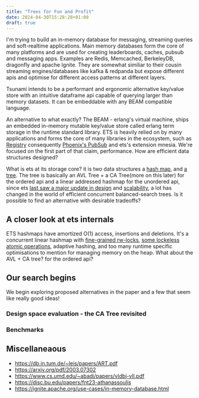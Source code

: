 ```yaml
---
title: "Trees for Fun and Profit"
date: 2024-04-30T15:28:28+01:00
draft: true
---
```


I'm trying to build an in-memory database for messaging, streaming queries and soft-realtime applications. Main memory databases form 
the core of many platforms and are used for creating leaderboards, caches, pubsub and messaging apps. Examples are Redis, Memcached, BerkeleyDB, dragonfly and apache Ignite. They are somewhat similiar to their cousin streaming engines/databases like kafka & redpanda but expose different apis and optimise for different access patterns at different layers.

Tsunami intends to be a performant and ergonomic alternative key/value store with an intuitive dataframe api capable of querying larger than memory datasets. It can be embeddable with any BEAM compatible language.

An alternative to what exactly? The BEAM - erlang's virtual machine, ships an embedded in-memory mutable key/value store called erlang term storage in the runtime standard library. ETS is heavily relied on by many applications and forms the core of many libraries in the ecosystem, such as [Registry](https://hexdocs.pm/elixir/1.12.3/Registry.html) consequently [Phoenix's PubSub](https://hexdocs.pm/phoenix_pubsub/Phoenix.PubSub.html) and ets's extension mnesia. We're focused on the first part of that claim, performance. How are efficient data structures designed?

What is ets at its storage core? it is two data structures a [hash map](https://github.com/erlang/otp/blob/maint/erts/emulator/beam/erl_db_hash.c), and [a tree](https://github.com/erlang/otp/blob/maint/erts/emulator/beam/erl_db_tree.c). The tree is basically an AVL Tree + a CA Tree(more on this later) for the ordered api and a linear addressed hashmap for the unordered api, since ets [last saw a major update in design](https://www.erlang.org/blog/the-new-scalable-ets-ordered_set/) and [scalability](https://www.erlang.org/blog/scalable-ets-counters/), a lot has changed in the world of efficient concurrent balanced-search trees. Is it possible to find an alternative with desirable tradeoffs?

## A closer look at ets internals
ETS hashmaps have amortized  O(1) access, insertions and deletions. It's a concurrent linear hashmap with [fine-grained rw-locks](https://github.com/erlang/otp/blob/maint/erts/emulator/beam/erl_db_hash.c#L35), [some lockeless atomic operations](https://github.com/erlang/otp/blob/maint/erts/emulator/beam/erl_db_hash.c#L133), adaptive hashing, and too many runtime specific optimisations to mention for managing memory on the heap. What about the AVL + CA tree? for the ordered api?

## Our search begins
We begin exploring proposed alternatives in the paper and a few that seem like really good ideas!


### Design space evaluation - the CA Tree revisited

### Benchmarks


## Miscellaneaous

- https://db.in.tum.de/~leis/papers/ART.pdf
- https://arxiv.org/pdf/2003.07302
- https://www.cs.umd.edu/~abadi/papers/vldbj-vll.pdf
- https://disc.bu.edu/papers/fnt23-athanassoulis
- https://ignite.apache.org/use-cases/in-memory-database.html
